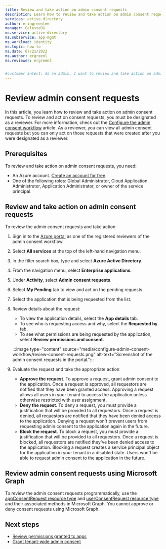 ```yaml
---
title: Review and take action on admin consent requests
description: Learn how to review and take action on admin consent requests that were created after you were designated as a reviewer.
services: active-directory
author: eringreenlee
manager: CelesteDG
ms.service: active-directory
ms.subservice: app-mgmt
ms.workload: identity
ms.topic: how-to
ms.date: 07/21/2022
ms.author: ergreenl
ms.reviewer: ergreenl


#customer intent: As an admin, I want to review and take action on admin consent requests.
---
```

# Review admin consent requests

In this article, you learn how to review and take action on admin consent requests. To review and act on consent requests, you must be designated as a reviewer. For more information, check out the [Configure the admin consent workflow](configure-admin-consent-workflow.md) article. As a reviewer, you can view all admin consent requests but you can only act on those requests that were created after you were designated as a reviewer.

## Prerequisites

To review and take action on admin consent requests, you need:

- An Azure account. [Create an account for free](https://azure.microsoft.com/free/?WT.mc_id=A261C142F).
- One of the following roles: Global Administrator, Cloud Application Administrator, Application Administrator, or owner of the service principal.

## Review and take action on admin consent requests

To review the admin consent requests and take action:

1. Sign in to the [Azure portal](https://portal.azure.com) as one of the registered reviewers of the admin consent workflow.
1. Select **All services** at the top of the left-hand navigation menu.
1. In the filter search box, type and select **Azure Active Directory**.
1. From the navigation menu, select **Enterprise applications**.
1. Under **Activity**, select **Admin consent requests**.
1. Select **My Pending** tab to view and act on the pending requests. 
1. Select the application that is being requested from the list.
1. Review details about the request:
   - To view the application details, select the **App details** tab.
   - To see who is requesting access and why, select the **Requested by** tab.
   - To see what permissions are being requested by the application, select **Review permissions and consent**.
   
   :::image type="content" source="media/configure-admin-consent-workflow/review-consent-requests.png" alt-text="Screenshot of the admin consent requests in the portal.":::
   
1. Evaluate the request and take the appropriate action:
   - **Approve the request**. To approve a request, grant admin consent to the application. Once a request is approved, all requestors are notified that they have been granted access. Approving a request allows all users in your tenant to access the application unless otherwise restricted with user assignment. 
   - **Deny the request**. To deny a request, you must provide a justification that will be provided to all requestors. Once a request is denied, all requestors are notified that they have been denied access to the application. Denying a request won't prevent users from requesting admin consent to the application again in the future.  
   - **Block the request**. To block a request, you must provide a justification that will be provided to all requestors. Once a request is blocked, all requestors are notified they've been denied access to the application. Blocking a request creates a service principal object for the application in your tenant in a disabled state. Users won't be able to request admin consent to the application in the future.

## Review admin consent requests using Microsoft Graph

To review the admin consent requests programmatically, use the [appConsentRequest resource type](/graph/api/resources/userconsentrequest) and [userConsentRequest resource type](/graph/api/resources/userconsentrequest) and their associated methods in Microsoft Graph. You cannot approve or deny consent requests using Microsoft Graph.

## Next steps
- [Review permissions granted to apps](manage-application-permissions.md)
- [Grant tenant-wide admin consent](grant-admin-consent.md)
